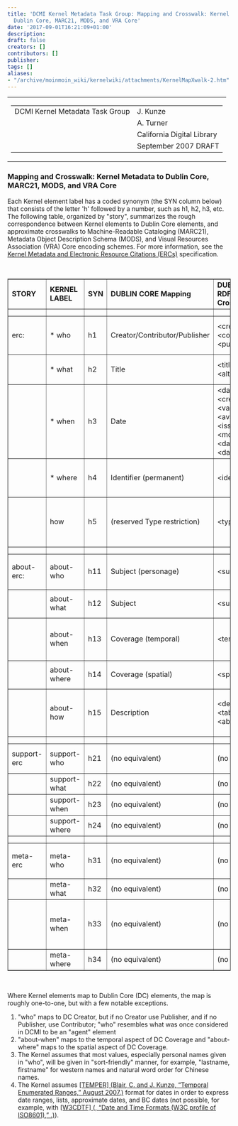 ```yaml
---
title: 'DCMI Kernel Metadata Task Group: Mapping and Crosswalk: Kernel Metadata to
  Dublin Core, MARC21, MODS, and VRA Core'
date: '2017-09-01T16:21:09+01:00'
description: 
draft: false
creators: []
contributors: []
publisher: 
tags: []
aliases:
- "/archive/moinmoin_wiki/kernelwiki/attachments/KernelMapXwalk-2.htm"
---
```


<table summary="layout" border="0" cellpadding="0" cellspacing="0" width="66%">
  <tbody>
    <tr>
      <td>
        <table summary="layout" border="0" cellpadding="2" cellspacing="1" width="100%">
          <tbody>
            <tr>
              <td class="header">DCMI Kernel Metadata Task Group</td>
              <td class="header">J. Kunze</td>
            </tr>
            <tr>
              <td class="header"> </td>
              <td class="header">A. Turner</td>
            </tr>
            <tr>
              <td class="header"> </td>
              <td class="header">California Digital Library</td>
            </tr>
            <tr>
              <td class="header"> </td>
              <td class="header">September 2007 <span class="style1">DRAFT</span> </td>
            </tr>
          </tbody>
        </table></td>
    </tr>
  </tbody>
</table>

### Mapping and Crosswalk: Kernel Metadata to Dublin Core, MARC21, MODS, and VRA Core 

Each Kernel element label has a coded synonym (the SYN column below) that consists of the letter 'h' followed by a number, such as h1, h2, h3, etc. The following table, organized by "story", summarizes the rough correspondence between Kernel elements to Dublin Core elements, and approximate crosswalks to Machine-Readable Cataloging (MARC21), Metadata Object Description Schema (MODS), and Visual Resources Association (VRA) Core encoding schemes. For more information, see the [Kernel Metadata and Electronic Resource Citations (ERCs)](http://dot.ucop.edu/home/jak/erc2.html) specification.

&nbsp;

<table border="1" cellpadding="0" cellspacing="0">
  <colgroup>
    <col width="64">
    <col width="131">
    <col width="64">
    <col width="244">
    <col width="184">
    <col width="306">
    <col width="143">
  </colgroup>
  <tbody>
    <tr height="32">
      <td height="32" width="64"><strong>STORY</strong></td>
      <td width="131"><strong>KERNEL LABEL </strong></td>
      <td width="64"><strong>SYN</strong></td>
      <td width="244"><strong>DUBLIN CORE Mapping </strong></td>
      <td width="184"><strong>DUBLIN CORE RDF/XML Crosswalk</strong></td>
      <td width="184"><strong>MARC21 Crosswalk </strong></td>
      <td width="306"><strong>MODS Crosswalk </strong></td>
      <td width="143"><strong>VRA CORE Crosswalk </strong></td>
    </tr>
    <tr height="16">
      <td height="16" width="64"></td>
      <td width="131"></td>
      <td width="64"></td>
      <td width="244"></td>
      <td width="184"></td>
      <td width="184"></td>
      <td width="306"></td>
      <td width="143"></td>
    </tr>
    <tr height="64">
      <td height="64" width="64">erc:</td>
      <td width="131">* who</td>
      <td width="64">h1</td>
      <td width="244">Creator/Contributor/Publisher</td>
      <td width="184">&lt;creator&gt;<br>
        &lt;contributor&gt;<br>
        &lt;publisher&gt;</td>
      <td width="184">1XX<br>
        7XX<br>
        260</td>
      <td width="306">&lt;name&gt;<br>
        <br>
        &lt;originInfo&gt;<br>
             &lt;publisher&gt;</td>
      <td width="143">&lt;agent&gt;</td>
    </tr>
    <tr height="48">
      <td height="48" width="64"></td>
      <td width="131">* what</td>
      <td width="64">h2</td>
      <td width="244">Title</td>
      <td width="184">&lt;title&gt;<br>
        &lt;alternative&gt;<br>
      </td>
      <td width="184">210<br>
        24X</td>
      <td width="306">&lt;titleInfo&gt;<br>
             &lt;title&gt;<br>
                  &lt;subtitle&gt;</td>
      <td width="143">&lt;title&gt;</td>
    </tr>
    <tr height="128">
      <td height="128" width="64"></td>
      <td width="131">* when</td>
      <td width="64">h3</td>
      <td width="244">Date</td>
      <td width="184">&lt;date&gt;<br>
        &lt;created&gt;<br>
        &lt;valid&gt;<br>
        &lt;available&gt;<br>
        &lt;issued&gt;<br>
        &lt;modified&gt;<br>
        &lt;dateAccepted&gt;<br>
        &lt;dateSubmitted&gt;<br>
      </td>
      <td width="184">008/07-14<br>
        26X subfield $c<br>
        245 subfield $f</td>
      <td width="306">&lt;originInfo&gt;<br>
             &lt;dateCreated&gt;<br>
        <br>
        &lt;originInfo&gt;<br>
             &lt;dateOther&gt;<br>
        <br>
        &lt;publicationInfo&gt;<br>
              &lt;dateIssued&gt;</td>
      <td width="143">&lt;date&gt;</td>
    </tr>
    <tr height="64">
      <td height="64" width="64"></td>
      <td width="131">* where</td>
      <td width="64">h4</td>
      <td width="244">Identifier (permanent)</td>
      <td width="184">&lt;identifier&gt;</td>
      <td width="184">856<br>
        01X<br>
        02X</td>
      <td width="306">&lt;location&gt;<br>
             &lt;url&gt;<br>
        <br>
        &lt;identifier&gt;</td>
      <td width="143">&lt;textref&gt;</td>
    </tr>
    <tr height="112">
      <td height="112" width="64"></td>
      <td width="131">how</td>
      <td width="64">h5</td>
      <td width="244">(reserved Type restriction)</td>
      <td width="184">&lt;type&gt;</td>
      <td width="184"></td>
      <td width="306">&lt;typeOfResource&gt;</td>
      <td width="143">&lt;work&gt;<br>
        &lt;collection&gt;<br>
        &lt;image&gt;<br>
        &lt;workType&gt;</td>
    </tr>
    <tr height="16">
      <td height="16" width="64"></td>
      <td width="131"></td>
      <td width="64"></td>
      <td width="244"></td>
      <td width="184"></td>
      <td width="184"></td>
      <td width="306"></td>
      <td width="143"></td>
    </tr>
    <tr height="80">
      <td height="80" width="64">about-erc:</td>
      <td width="131">about-who</td>
      <td width="64">h11</td>
      <td width="244">Subject (personage)</td>
      <td width="184">&lt;subject&gt;</td>
      <td width="184">600<br>
        61X</td>
      <td width="306">&lt;subject&gt;<br>
             &lt;name&gt;</td>
      <td width="143">&lt;subject&gt;</td>
    </tr>
    <tr height="64">
      <td height="64" width="64"></td>
      <td width="131">about-what</td>
      <td width="64">h12</td>
      <td width="244">Subject   </td>
      <td width="184">&lt;subject&gt;</td>
      <td width="184">650</td>
      <td width="306">&lt;subject&gt;<br>
              &lt;topic&gt;</td>
      <td width="143">&lt;subject&gt;</td>
    </tr>
    <tr height="96">
      <td height="96" width="64"></td>
      <td width="131">about-when</td>
      <td width="64">h13</td>
      <td width="244">Coverage (temporal)</td>
      <td width="184">&lt;temporal&gt;</td>
      <td width="184">045<br>
        650</td>
      <td width="306">&lt;subject&gt;<br>
             &lt;topic&gt;</td>
      <td width="143">&lt;culturalContext&gt;<br>
        &lt;date&gt;<br>
        &lt;stylePeriod&gt;</td>
    </tr>
    <tr height="64">
      <td height="64" width="64"></td>
      <td width="131">about-where</td>
      <td width="64">h14</td>
      <td width="244">Coverage (spatial)</td>
      <td width="184">&lt;spatial&gt;</td>
      <td width="184">651</td>
      <td width="306">&lt;temporal&gt;</td>
      <td width="143">&lt;location&gt;</td>
    </tr>
    <tr height="80">
      <td height="80" width="64"></td>
      <td width="131">about-how</td>
      <td width="64">h15</td>
      <td width="244">Description</td>
      <td width="184">&lt;description&gt;<br>
        &lt;tableOfContents&gt;<br>
        &lt;abstract&gt;</td>
      <td width="184">520</td>
      <td width="306">&lt;abstract&gt;<br>
        <br>
        &lt;tableOfContents&gt;<br>
        <br>
        &lt;note&gt;</td>
      <td width="143">&lt;description&gt;</td>
    </tr>
    <tr height="16">
      <td height="16" width="64"></td>
      <td width="131"></td>
      <td width="64"></td>
      <td width="244"></td>
      <td width="184"></td>
      <td width="184"></td>
      <td width="306"></td>
      <td width="143"></td>
    </tr>
    <tr height="32">
      <td height="32" width="64">support-erc</td>
      <td width="131">support-who</td>
      <td width="64">h21</td>
      <td width="244">(no equivalent)</td>
      <td width="184">(no equivalent)</td>
      <td width="184">852 subfields $a, $b</td>
      <td width="306">&lt;physicalLocation&gt;</td>
      <td width="143">&lt;location&gt;</td>
    </tr>
    <tr height="16">
      <td height="16" width="64"></td>
      <td width="131">support-what</td>
      <td width="64">h22</td>
      <td width="244">(no equivalent)</td>
      <td width="184">(no equivalent)</td>
      <td width="184">(no equivalent)</td>
      <td width="306">(no equivalent)</td>
      <td width="143">(no equivalent)</td>
    </tr>
    <tr height="16">
      <td height="16" width="64"></td>
      <td width="131">support-when</td>
      <td width="64">h23</td>
      <td width="244">(no equivalent)</td>
      <td width="184">(no equivalent)</td>
      <td width="184">(no equivalent)</td>
      <td width="306">(no equivalent)</td>
      <td width="143">(no equivalent)</td>
    </tr>
    <tr height="16">
      <td height="16" width="64"></td>
      <td width="131">support-where</td>
      <td width="64">h24</td>
      <td width="244">(no equivalent)</td>
      <td width="184">(no equivalent)</td>
      <td width="184">(no equivalent)</td>
      <td width="306">(no equivalent)</td>
      <td width="143">(no equivalent)</td>
    </tr>
    <tr height="16">
      <td height="16" width="64"></td>
      <td width="131"></td>
      <td width="64"></td>
      <td width="244"></td>
      <td width="184"></td>
      <td width="184"></td>
      <td width="306"></td>
      <td width="143"></td>
    </tr>
    <tr height="80">
      <td height="80" width="64">meta-erc</td>
      <td width="131">meta-who</td>
      <td width="64">h31</td>
      <td width="244">(no equivalent)</td>
      <td width="184">(no equivalent)</td>
      <td width="184">008/39<br>
        040</td>
      <td>&lt;recordContentSource&gt;</td>
      <td width="143">(no equivalent)</td>
    </tr>
    <tr height="16">
      <td height="16" width="64"></td>
      <td width="131">meta-what</td>
      <td width="64">h32</td>
      <td width="244">(no equivalent)</td>
      <td width="184">(no equivalent)</td>
      <td width="184">001</td>
      <td>&lt;recordIdentifier&gt;</td>
      <td width="143">(no equivalent)</td>
    </tr>
    <tr height="112">
      <td height="112" width="64"></td>
      <td width="131">meta-when</td>
      <td width="64">h33</td>
      <td width="244">(no equivalent)</td>
      <td>(no equivalent)</td>
      <td>008/00-05</td>
      <td width="306">&lt;recordCreationDate&gt;<br>
        <br>
        &lt;recordChangeDate&gt;</td>
      <td width="143">(no equivalent)</td>
    </tr>
    <tr height="16">
      <td height="16" width="64"></td>
      <td width="131">meta-where</td>
      <td width="64">h34</td>
      <td width="244">(no equivalent)</td>
      <td width="184">(no equivalent)</td>
      <td width="184">(no equivalent)</td>
      <td width="306">(no equivalent)</td>
      <td width="143">(no equivalent)</td>
    </tr>
  </tbody>
</table>


&nbsp;

Where Kernel elements map to Dublin Core (DC) elements, the map is roughly one-to-one, but with a few notable exceptions.

1. "who" maps to DC Creator, but if no Creator use Publisher, and if no Publisher, use Contributor; "who" resembles what was once considered in DCMI to be an "agent" element 
2. "about-when" maps to the temporal aspect of DC Coverage and "about-where" maps to the spatial aspect of DC Coverage. 
3. The Kernel assumes that most values, especially personal names given in "who", will be given in "sort-friendly" manner, for example, "lastname, firstname" for western names and natural word order for Chinese names. 
4. The Kernel assumes [[TEMPER] (Blair, C. and J. Kunze, “Temporal Enumerated Ranges,” August&nbsp;2007.)](http://dot.ucop.edu/home/jak/erc2.html#TEMPER) format for dates in order to express date ranges, lists, approximate dates, and BC dates (not possible, for example, with [[W3CDTF] (, “Date and Time Formats (W3C profile of ISO8601),” .)](http://dot.ucop.edu/home/jak/erc2.html#W3CDTF)). 
